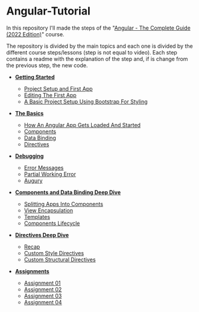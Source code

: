 # Angular-Tutorial
In this repository I'll made the steps of the 
"[Angular - The Complete Guide (2022 Edition)](https://www.udemy.com/the-complete-guide-to-angular-2/)" course.

The repository is divided by the main topics and
each one is divided by the different course steps/lessons (step is not equal to video).
Each step contains a readme with the explanation of the step and,
if is change from the previous step, the new code.

- [**Getting Started**](./00%20-%20Getting%20Started/readme.md)
    - [Project Setup and First App](./00%20-%20Getting%20Started/readme.md#project-setup-and-first-app)
    - [Editing The First App](./00%20-%20Getting%20Started/readme.md#editing-the-first-app)
    - [A Basic Project Setup Using Bootstrap For Styling](./00%20-%20Getting%20Started/readme.md#a-basic-project-setup-using-bootstrap-for-styling)
- [**The Basics**](./01%20-%20The%20Basics/readme.md)
    - [How An Angular App Gets Loaded And Started](./01%20-%20The%20Basics/readme.md#how-an-angular-app-gets-loaded-and-started)
    - [Components](./01%20-%20The%20Basics/readme.md#components)
    - [Data Binding](./01%20-%20The%20Basics/readme.md#data-binding)
    - [Directives](./01%20-%20The%20Basics/readme.md#directives)
- [**Debugging**](./02%20-%20Debugging/readme.md)
    - [Error Messages](./02%20-%20Debugging/readme.md#error-messages)
    - [Partial Working Error](./02%20-%20Debugging/readme.md#partial-working-error)
    - [Augury](./02%20-%20Debugging/readme.md#augury)
- [**Components and Data Binding Deep Dive**](./03%20-%20Components%20and%20Databinding%20Deep%20Dive/readme.md)
    - [Splitting Apps Into Components](./03%20-%20Components%20and%20Databinding%20Deep%20Dive/readme.md#splitting-apps-into-components)
    - [View Encapsulation](./03%20-%20Components%20and%20Databinding%20Deep%20Dive/readme.md#view-incapsulation)
    - [Templates](./03%20-%20Components%20and%20Databinding%20Deep%20Dive/readme.md#templates)
    - [Components Lifecycle](./03%20-%20Components%20and%20Databinding%20Deep%20Dive/readme.md#components-lifecycle)
- [**Directives Deep Dive**](./04%20-%20Directives%20Deep%20Dive/readme.md)
    - [Recap](./04%20-%20Directives%20Deep%20Dive/readme.md#recap)
    - [Custom Style Directives](./04%20-%20Directives%20Deep%20Dive/readme.md#custom-style-directives)
    - [Custom Structural Directives](./04%20-%20Directives%20Deep%20Dive/readme.md#custom-structural-directives)

- [**Assignments**](./99%20-%20Assignments/readme.md)
    - [Assignment 01](./99%20-%20Assignments/readme.md#assignment-01)
    - [Assignment 02](./99%20-%20Assignments/readme.md#assignment-02)
    - [Assignment 03](./99%20-%20Assignments/readme.md#assignment-03)
    - [Assignment 04](./99%20-%20Assignments/readme.md#assignment-04)

